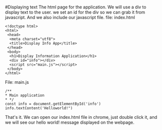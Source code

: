 #Displaying text
The html page for the application.
We will use a div to display text to the user.
we set an id for the div so we can grab it from javascript.
And we also include our javascript file.
file: index.html
~~~
<!doctype html>
<html>
 <head>
  <meta charset="utf8">
  <title>Display Info App</title>
 </head>
 <body>
  <h1>Display Information Application</h1>
  <div id="info"></div>
  <script src="main.js"></script>
 </body>
</html>
~~~
File: main.js
~~~
/**
* Main application
* */
const info = document.getElementById('info')
info.textContent('Helloworld!")
~~~

That's it.
We can open our index.html file in chrome, just double click it, and we will see our hello world! message displayed on the webpage.

